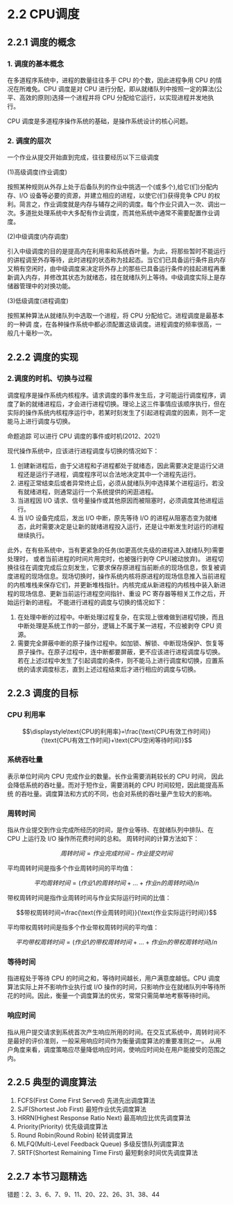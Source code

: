# 2.2 CPU调度

## 2.2.1 调度的概念

### 1. 调度的基本概念

在多道程序系统中，进程的数量往往多于 CPU 的个数，因此进程争用 CPU 的情况在所难免。CPU 调度是对 CPU 进行分配，即从就绪队列中按照一定的算法(公平、高效的原则)选择一个进程并将 CPU 分配给它运行，以实现进程并发地执行。

CPU 调度是多道程序操作系统的基础，是操作系统设计的核心问题。

### 2. 调度的层次

一个作业从提交开始直到完成，往往要经历以下三级调度

(1)高级调度(作业调度)

按照某种规则从外存上处于后备队列的作业中挑选一个(或多个),给它(们)分配内存、I/O 设备等必要的资源，并建立相应的进程，以使它(们)获得竞争 CPU 的权利。简言之，作业调度就是内存与辅存之间的调度。每个作业只调入一次、调出一次。多道批处理系统中大多配有作业调度，而其他系统中通常不需要配置作业调度。

(2)中级调度(内存调度)

引入中级调度的目的是提高内在利用率和系统吞叶量。为此，将那些暂时不能运行的讲程调至外存等待，此时进程的状态称为挂起态。当它们已具备运行条件且内存又稍有空闲时，由中级调度来决定将外存上的那些已具备运行条件的挂起进程再重新调入内存，并修改其状态为就绪态，挂在就绪队列上等待。中级调度实际上是存储器管理中的对换功能。

(3)低级调度(进程调度)

按照某种算法从就绪队列中选取一个进程，将 CPU 分配给它。进程调度是最基本的一种调
度，在各种操作系统中都必须配置这级调度。进程调度的频率很高，一般几十毫秒一次。

## 2.2.2 调度的实现

### 2.调度的时机、切换与过程

调度程序是操作系统内核程序。请求调度的事件发生后，才可能运行调度程序，调度了新的就绪进程后，才会进行进程切换。理论上这三件事情应该顺序执行，但在实际的操作系统内核程序运行中，若某时刻发生了引起进程调度的因素，则不一定能马上进行调度与切换。

命题追踪 可以进行 CPU 调度的事件或时机(2012、2021)

现代操作系统中，应该进行进程调度与切换的情况如下：

1. 创建新进程后，由于父进程和子进程都处于就绪态，因此需要决定是运行父进程还是运行子进程，调度程序可以合法地决定其中一个进程先运行。
2. 进程正常结束后或者异常终止后，必须从就绪队列中选择某个进程运行。若没有就绪进程，则通常运行一个系统提供的闲逛进程。
3. 当进程因 I/O 请求、信号量操作或其他原因而被阻塞时，必须调度其他进程运行。
4. 当 I/O 设备完成后，发出 I/O 中断，原先等待 I/O 的进程从阻塞态变为就绪态，此时需要决定是让新的就绪进程投入运行，还是让中断发生时运行的进程继续执行。

此外，在有些系统中，当有更紧急的任务(如更高优先级的进程进入就绪队列)需要处理时，
或者当前进程的时间片用完时，也被强行剥夺 CPU(被动放弃)。
进程切换往往在调度完成后立刻发生，它要求保存原进程当前断点的现场信息，恢复被调度进程的现场信息。现场切换时，操作系统内核将原进程的现场信息推入当前进程的内核堆栈来保存它们，并更新堆栈指针。内核完成从新进程的内核栈中装入新进程的现场信息、更新当前运行进程空间指针、重设 PC 寄存器等相关工作之后，开始运行新的进程。
不能进行进程的调度与切换的情况如下：

1. 在处理中断的过程中。中断处理过程复杂，在实现上很难做到进程切换，而且中断处理是系统工作的一部分，逻辑上不属于某一进程，不应被剥夺 CPU 资源。
2. 需要完全屏蔽中断的原子操作过程中。如加锁、解锁、中断现场保护、恢复等原子操作。在原子过程中，连中断都要屏蔽，更不应该进行进程调度与切换。若在上述过程中发生了引起调度的条件，则不能马上进行调度和切换，应置系统的请求调度标志，直到上述过程结束后才进行相应的调度与切换。

## 2.2.3 调度的目标

### CPU 利用率

$$\displaystyle\text{CPU的利用率}=\frac{\text{CPU有效工作时间}}{\text{CPU有效工作时间}+\text{CPU空闲等待时间}}$$

### 系统吞吐量

表示单位时间内 CPU 完成作业的数量。长作业需要消耗较长的 CPU 时间，
因此会降低系统的吞吐量。而对于短作业，需要消耗的 CPU 时间较短，因此能提高系统
的吞吐量。调度算法和方式的不同，也会对系统的吞吐量产生较大的影响。

### 周转时间

指从作业提交到作业完成所经历的时间，是作业等待、在就绪队列中排队、在 CPU 上运行及 I/O 操作所花费时间的总和。
周转时间的计算方法如下：

$$周转时间 = 作业完成时间 - 作业提交时间$$

平均周转时间是指多个作业周转时间的平均值：

$$平均周转时间=(作业1的周转时间+...+作业n的周转时间)/n$$

带权周转时间是指作业周转时间与作业实际运行时间的比值：

$$带权周转时间=\frac{\text{作业周转时间}}{\text{作业实际运行时间}}$$

平均带权周转时间是指多个作业带权周转时间的平均值：

$$平均带权周转时间 =(作业 1 的带权周转时间 +...+作业 n 的带权周转时间)/n$$

### 等待时间

指进程处于等待 CPU 的时间之和，等待时间越长，用户满意度越低。CPU 调度算法实际上并不影响作业执行或 I/O 操作的时间，只影响作业在就绪队列中等待所花的时间。因此，衡量一个调度算法的优劣，常常只需简单地考察等待时间。

### 响应时间

指从用户提交请求到系统首次产生响应所用的时间。在交互式系统中，周转时间不是最好的评价准则，一般采用响应时间作为衡量调度算法的重要准则之一。
从用户角度来看，调度策略应尽量降低响应时间，使响应时间处在用户能接受的范围之内。

## 2.2.5 典型的调度算法

1. FCFS(First Come First Served) 先进先出调度算法
2. SJF(Shortest Job First) 最短作业优先调度算法
3. HRRN(Highest Response Ratio Next) 最高响应比优先调度算法
4. Priority(Priority) 优先级调度算法
5. Round Robin(Round Robin) 轮转调度算法
6. MLFQ(Multi-Level Feedback Queue) 多级反馈队列调度算法
7. SRTF(Shortest Remaining Time First) 最短剩余时间优先调度算法

## 2.2.7 本节习题精选

错题：2、3、6、7、9、11、20、22、26、31、38、44
